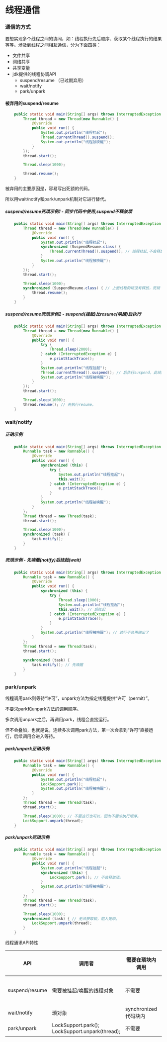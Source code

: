 # 线程通信



### 通信的方式

要想实现多个线程之间的协同，如：线程执行先后顺序、获取某个线程执行的结果等等。涉及到线程之间相互通信，分为下面四类：

- 文件共享
- 网络共享
- 共享变量
- jdk提供的线程协调API
  - suspend/resume （已过期弃用）
  - wait/notify
  - park/unpark 



#### 被弃用的suspend/resume

```java
    public static void main(String[] args) throws InterruptedException {
        Thread thread = new Thread(new Runnable() {
            @Override
            public void run() {
                System.out.println("线程挂起");
                Thread.currentThread().suspend();
                System.out.println("线程被唤醒");
            }
        });
        thread.start();

        Thread.sleep(1000);

        thread.resume();
    }
```

被弃用的主要原因是，容易写出死锁的代码。

所以用wait/notify和park/unpark机制对它进行替代。

##### suspend/resume死琐示例1 - 同步代码中使用,suspend不释放琐

```java
    public static void main(String[] args) throws InterruptedException {
        Thread thread = new Thread(new Runnable() {
            @Override
            public void run() {
                System.out.println("线程挂起");
                synchronized (SuspendResume.class) {
                    Thread.currentThread().suspend(); // 线程挂起,不会释放琐
                }
                System.out.println("线程被唤醒");
            }
        });
        thread.start();

        Thread.sleep(1000);
        synchronized (SuspendResume.class) { // 上面线程的琐没有释放，死琐
            thread.resume();
        }
    }
```

##### suspend/resume死琐示例2 - suspend(挂起)比resume(唤醒)后执行

```java
    public static void main(String[] args) throws InterruptedException {
        Thread thread = new Thread(new Runnable() {
            @Override
            public void run() {
                try {
                    Thread.sleep(2000);
                } catch (InterruptedException e) {
                    e.printStackTrace();
                }
                System.out.println("线程挂起");
                Thread.currentThread().suspend(); // 后执行suspend，此线程不会被唤醒。
                System.out.println("线程被唤醒");
            }
        });
        thread.start();

        Thread.sleep(1000);
        thread.resume(); // 先执行resume。
    }
```



### wait/notify

##### 正确示例

```java
    public static void main(String[] args) throws InterruptedException {
        Runnable task = new Runnable() {
            @Override
            public void run() {
                synchronized (this) {
                    try {
                        System.out.println("线程挂起");
                        this.wait();
                    } catch (InterruptedException e) {
                        e.printStackTrace();
                    }
                }
                System.out.println("线程被唤醒");
            }
        };
        Thread thread = new Thread(task);
        thread.start();

        Thread.sleep(1000);
        synchronized (task) {
            task.notify();
        }
    }
```

##### 死琐示例 - 先唤醒(notify)后挂起(wait)

```java
    public static void main(String[] args) throws InterruptedException {
        Runnable task = new Runnable() {
            @Override
            public void run() {
                synchronized (this) {
                    try {
                        Thread.sleep(1000);
                        System.out.println("线程挂起");
                        this.wait(); // 后挂起
                    } catch (InterruptedException e) {
                        e.printStackTrace();
                    }
                }
                System.out.println("线程被唤醒"); // 这行不会再输出了
            }
        };
        Thread thread = new Thread(task);
        thread.start();
        
        synchronized (task) {
            task.notify(); // 先唤醒
        }
    }
```



### park/unpark

线程调用park则等待“许可”，unpark方法为指定线程提供“许可（permit）”。

不要求park和unpark方法的调用顺序。

多次调用unpark之后，再调用park，线程会直接运行。

但不会叠加，也就是说，连续多次调用park方法，第一次会拿到“许可”直接运行，后续调用会进入等待。

##### park/unpark正确示例

```java
    public static void main(String[] args) throws InterruptedException {
        Runnable task = new Runnable() {
            @Override
            public void run() {
                System.out.println("线程挂起");
                LockSupport.park();
                System.out.println("线程被唤醒");
            }
        };
        Thread thread = new Thread(task);
        thread.start();

        Thread.sleep(1000); // 不要这行也可以，因为不要求执行顺序。
        LockSupport.unpark(thread);
    }
```

##### park/unpark死琐示例

```java
    public static void main(String[] args) throws InterruptedException {
        Runnable task = new Runnable() {
            @Override
            public void run() {
                System.out.println("线程挂起");
                synchronized (this) {
                    LockSupport.park(); // 不会释放琐。
                }
                System.out.println("线程被唤醒");
            }
        };
        Thread thread = new Thread(task);
        thread.start();

        Thread.sleep(1000);
        synchronized (task) { // 无法获取琐，陷入死琐。
            LockSupport.unpark(thread);
        }
    }
```





线程通讯API特性

| API            | 调用者                                               | 需要在琐块内调用     | 在琐块内挂起线程，是否释放琐 | 要求持执行顺序才有效   | 弃用 |
| -------------- | ---------------------------------------------------- | -------------------- | ---------------------------- | ---------------------- | ---- |
| suspend/resume | 需要被挂起/唤醒的线程对象                            | 不需要               | **不释放**synchronized       | **先suspend,后resume** | 是   |
| wait/notify    | 琐对象                                               | synchronized代码块内 | 释放synchronized             | **先wait,后notify**    | 否   |
| park/unpark    | LockSupport.park();<br />LockSupport.unpark(thread); | 不需要               | **不释放**synchronized       | 不要求                 | 否   |


